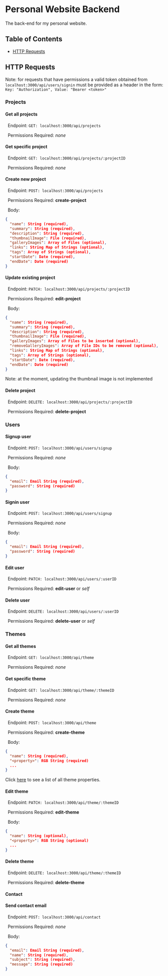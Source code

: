 # Personal Website Backend
The back-end for my personal website.

## Table of Contents
* [HTTP Requests](#http-requests)

## HTTP Requests

Note: for requests that have permissions a valid token obtained from ``` localhost:3000/api/users/signin``` must be provided as a header in the form: ``` Key: "Authorization", Value: "Bearer <token>"```

### Projects

#### Get all projects
&nbsp;&nbsp;Endpoint: ```GET: localhost:3000/api/projects```

&nbsp;&nbsp;Permissions Required: *none*

#### Get specific project
&nbsp;&nbsp;Endpoint: ```GET: localhost:3000/api/projects/:projectID```

&nbsp;&nbsp;Permissions Required: *none*

#### Create new project
&nbsp;&nbsp;Endpoint: ```POST: localhost:3000/api/projects```

&nbsp;&nbsp;Permissions Required: **create-project**

&nbsp;&nbsp;Body: 

``` json
{
  "name": String (required),
  "summary": String (required),
  "description": String (required),
  "thumbnailImage": File (required),
  "galleryImages": Array of Files (optional),
  "links": String Map of Strings (optional),
  "tags": Array of Strings (optional),
  "startDate": Date (required),
  "endDate": Date (required)
}
```

#### Update existing project
&nbsp;&nbsp;Endpoint: ```PATCH: localhost:3000/api/projects/:projectID```

&nbsp;&nbsp;Permissions Required: **edit-project**

&nbsp;&nbsp;Body: 

``` json
{
  "name": String (required),
  "summary": String (required),
  "description": String (required),
  "thumbnailImage": File (required),
  "galleryImages": Array of Files to be inserted (optional),
  "removeGalleryImages": Array of File IDs to be removed (optional),
  "links": String Map of Strings (optional),
  "tags": Array of Strings (optional),
  "startDate": Date (required),
  "endDate": Date (required)
}
```

Note: at the moment, updating the thumbnail image is not implemented

#### Delete project
&nbsp;&nbsp;Endpoint: ```DELETE: localhost:3000/api/projects/:projectID```

&nbsp;&nbsp;Permissions Required: **delete-project**

### Users
#### Signup user
&nbsp;&nbsp;Endpoint: ```POST: localhost:3000/api/users/signup```

&nbsp;&nbsp;Permissions Required: *none*

&nbsp;&nbsp;Body: 

``` json
{
  "email": Email String (required),
  "password": String (required)
}
```

#### Signin user

&nbsp;&nbsp;Endpoint: ```POST: localhost:3000/api/users/signup```

&nbsp;&nbsp;Permissions Required: *none*

&nbsp;&nbsp;Body: 

``` json
{
  "email": Email String (required),
  "password": String (required)
}
```

#### Edit user

&nbsp;&nbsp;Endpoint: ```PATCH: localhost:3000/api/users/:userID```

&nbsp;&nbsp;Permissions Required: **edit-user** or *self*

#### Delete user

&nbsp;&nbsp;Endpoint: ```DELETE: localhost:3000/api/users/:userID```

&nbsp;&nbsp;Permissions Required: **delete-user** or *self*


### Themes
#### Get all themes
&nbsp;&nbsp;Endpoint: ```GET: localhost:3000/api/theme```

&nbsp;&nbsp;Permissions Required: *none*

#### Get specific theme
&nbsp;&nbsp;Endpoint: ```GET: localhost:3000/api/theme/:themeID```

&nbsp;&nbsp;Permissions Required: *none*

#### Create theme
&nbsp;&nbsp;Endpoint: ```POST: localhost:3000/api/theme```

&nbsp;&nbsp;Permissions Required: **create-theme**

&nbsp;&nbsp;Body: 

``` json
{
  "name": String (required),
  "<property>": RGB String (required)
  ...
}
```

Click [here](api/constants/themeItems.js) to see a list of all theme properties.

#### Edit theme
&nbsp;&nbsp;Endpoint: ```PATCH: localhost:3000/api/theme/:themeID```

&nbsp;&nbsp;Permissions Required: **edit-theme**

&nbsp;&nbsp;Body: 

``` json
{
  "name": String (optional),
  "<property>": RGB String (optional)
  ...
}
```

#### Delete theme

&nbsp;&nbsp;Endpoint: ```DELETE: localhost:3000/api/theme/:themeID```

&nbsp;&nbsp;Permissions Required: **delete-theme**


#### Contact

#### Send contact email
&nbsp;&nbsp;Endpoint: ```POST: localhost:3000/api/contact```

&nbsp;&nbsp;Permissions Required: *none*

&nbsp;&nbsp;Body: 

``` json
{
  "email": Email String (required),
  "name": String (required),
  "subject": String (required),
  "message": String (required)
}
```
